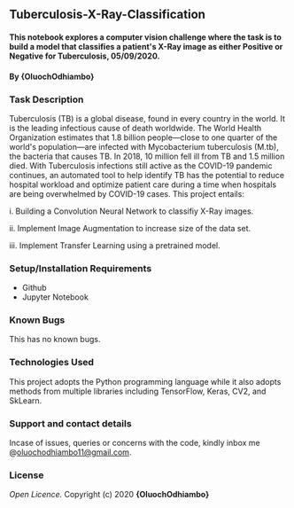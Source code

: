 ## Tuberculosis-X-Ray-Classification
#### This notebook explores a computer vision challenge where the task is to build a model that classifies a patient's X-Ray image as either Positive or Negative for Tuberculosis, 05/09/2020.
#### By **{OluochOdhiambo}**
### Task Description
Tuberculosis (TB) is a global disease, found in every country in the world. It is the leading infectious cause of death worldwide. The World Health Organization estimates that 1.8 billion people—close to one quarter of the world's population—are infected with Mycobacterium tuberculosis (M.tb), the bacteria that causes TB. In 2018, 10 million fell ill from TB and 1.5 million died. With Tuberculosis infections still active as the COVID-19 pandemic continues, an automated tool to help identify TB has the potential to reduce hospital workload and optimize patient care during a time when hospitals are being overwhelmed by COVID-19 cases. This project entails:

i. Building a Convolution Neural Network to classifiy X-Ray images.

ii. Implement Image Augmentation to increase size of the data set.

iii. Implement Transfer Learning using a pretrained model.

### Setup/Installation Requirements
* Github
* Jupyter Notebook
### Known Bugs
This has no known bugs.
### Technologies Used
This project adopts the Python programming language while it also adopts methods from multiple libraries including TensorFlow, Keras, CV2, and SkLearn.
### Support and contact details
Incase of issues, queries or concerns with the code, kindly inbox me @oluochodhiambo11@gmail.com.
### License
*Open Licence.*
Copyright (c) 2020 **{OluochOdhiambo}**
